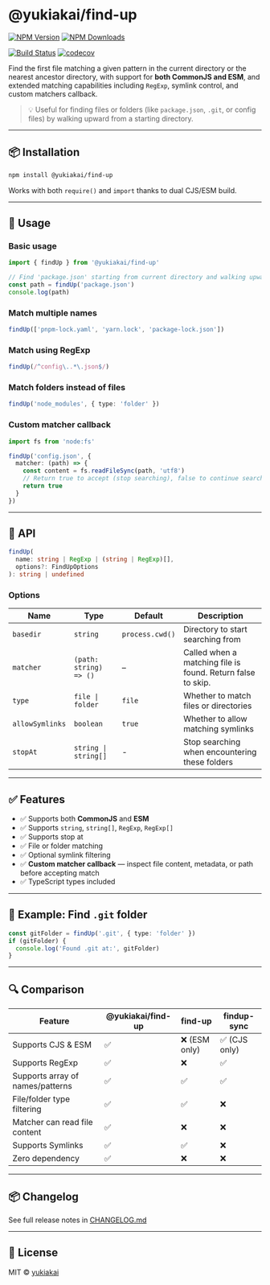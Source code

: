 # @yukiakai/find-up

[![NPM Version][npm-version-image]][npm-url]
[![NPM Downloads][npm-downloads-image]][npm-downloads-url]

[![Build Status][github-build-url]][github-url]
[![codecov][codecov-image]][codecov-url]

Find the first file matching a given pattern in the current directory or the nearest ancestor directory, with support for **both CommonJS and ESM**, and extended matching capabilities including `RegExp`, symlink control, and custom matchers callback.

> 💡 Useful for finding files or folders (like `package.json`, `.git`, or config files) by walking upward from a starting directory.

---

## 📦 Installation

```bash
npm install @yukiakai/find-up
```

Works with both `require()` and `import` thanks to dual CJS/ESM build.

---

## 🚀 Usage

### Basic usage

```ts
import { findUp } from '@yukiakai/find-up'

// Find 'package.json' starting from current directory and walking upward
const path = findUp('package.json')
console.log(path)
```

### Match multiple names

```ts
findUp(['pnpm-lock.yaml', 'yarn.lock', 'package-lock.json'])
```

### Match using RegExp

```ts
findUp(/^config\..*\.json$/)
```

### Match folders instead of files

```ts
findUp('node_modules', { type: 'folder' })
```

### Custom matcher callback

```ts
import fs from 'node:fs'

findUp('config.json', {
  matcher: (path) => {
    const content = fs.readFileSync(path, 'utf8')
	// Return true to accept (stop searching), false to continue searching.
    return true
  }
})
```

---

## 🧠 API

```ts
findUp(
  name: string | RegExp | (string | RegExp)[],
  options?: FindUpOptions
): string | undefined
```

### Options

| Name           | Type                              | Default             | Description                                                 |
|----------------|-----------------------------------|---------------------|-------------------------------------------------------------|
| `basedir`      | `string`                          | `process.cwd()`     | Directory to start searching from                           |
| `matcher`      | `(path: string) => ()`            | –                   | Called when a matching file is found. Return false to skip. |
| `type`         | `file \| folder`                  | `file`              | Whether to match files or directories                       |
| `allowSymlinks`| `boolean`                         | `true`              | Whether to allow matching symlinks                          |
| `stopAt`       | `string \| string[]`              | -                   | Stop searching when encountering these folders              |

---

## ✅ Features

- ✅ Supports both **CommonJS** and **ESM**
- ✅ Supports `string`, `string[]`, `RegExp`, `RegExp[]`
- ✅ Supports stop at
- ✅ File or folder matching
- ✅ Optional symlink filtering
- ✅ **Custom matcher callback** — inspect file content, metadata, or path before accepting match
- ✅ TypeScript types included

---

## 🧪 Example: Find `.git` folder

```ts
const gitFolder = findUp('.git', { type: 'folder' })
if (gitFolder) {
  console.log('Found .git at:', gitFolder)
}
```

---

## 🔍 Comparison

| Feature                            | @yukiakai/find-up | find-up       | findup-sync   |
|------------------------------------|-------------------|---------------|---------------|
| Supports CJS & ESM                 | ✅                | ❌ (ESM only) | ✅ (CJS only) |
| Supports RegExp                    | ✅                | ❌            | ✅            |
| Supports array of names/patterns   | ✅                | ✅            | ✅            |
| File/folder type filtering         | ✅                | ✅            | ❌            |
| Matcher can read file content      | ✅                | ❌            | ❌            |
| Supports Symlinks                  | ✅                | ✅            | ❌            |
| Zero dependency                    | ✅                | ❌            | ❌            |


---

## 📦 Changelog

See full release notes in [CHANGELOG.md][changelog-url]

---

## 📜 License

MIT © [yukiakai](https://github.com/yukiakai212)

[npm-downloads-image]: https://badgen.net/npm/dm/@yukiakai/find-up
[npm-downloads-url]: https://www.npmjs.com/package/@yukiakai/find-up
[npm-url]: https://www.npmjs.com/package/@yukiakai/find-up
[npm-version-image]: https://badgen.net/npm/v/@yukiakai/find-up
[github-build-url]: https://github.com/yukiakai212/find-up/actions/workflows/build.yml/badge.svg
[github-url]: https://github.com/yukiakai212/find-up/
[codecov-image]: https://codecov.io/gh/yukiakai212/find-up/branch/main/graph/badge.svg
[codecov-url]: https://codecov.io/gh/yukiakai212/find-up
[changelog-url]: https://github.com/yukiakai212/find-up/blob/main/CHANGELOG.md
